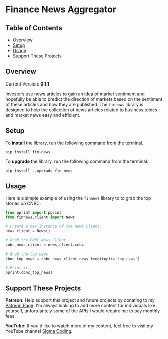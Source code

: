 # Finance News Aggregator

## Table of Contents

- [Overview](#overview)
- [Setup](#setup)
- [Usage](#usage)
- [Support These Projects](#support-these-projects)

## Overview

Current Version: **0.1.1**

Investors use news articles to gain an idea of market sentiment and hopefully
be able to predict the direction of markets based on the sentiment of these
articles and how they are published. The `finnews` library is designed to help
the collection of news articles related to business topics and market news easy
and efficient.

## Setup

To **install** the library, run the following command from the terminal.

```console
pip install fin-news
```

To **upgrade** the library, run the following command from the terminal.

```console
pip install --upgrade fin-news
```

## Usage

Here is a simple example of using the `finnews` library to to grab the top stories
on CNBC.

```python
from pprint import pprint
from finnews.client import News

# Create a new instance of the News Client.
news_client = News()

# Grab the CNBC News Client.
cnbc_news_client = news_client.cnbc

# Grab the top news.
cbnc_top_news = cnbc_news_client.news_feed(topic='top_news')

# Print it.
pprint(cbnc_top_news)
```

## Support These Projects

**Patreon:**
Help support this project and future projects by donating to my [Patreon Page](https://www.patreon.com/sigmacoding). I'm always looking to add more content for individuals like yourself, unfortuantely some of the APIs I would require me to pay monthly fees.

**YouTube:**
If you'd like to watch more of my content, feel free to visit my YouTube channel [Sigma Coding](https://www.youtube.com/c/SigmaCoding).
